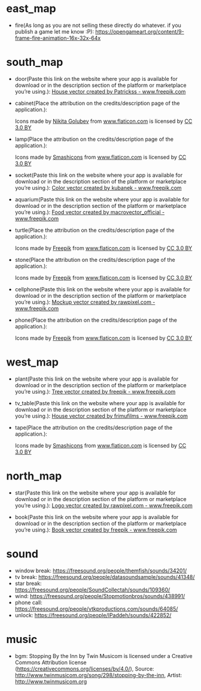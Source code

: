 # east_map
- fire(As long as you are not selling these directly do whatever. if you publish a game let me know :P): https://opengameart.org/content/9-frame-fire-animation-16x-32x-64x

# south_map
- door(Paste this link on the website where your app is available for download or in the description section of the platform or marketplace you’re using.): <a href="https://www.freepik.com/free-photos-vectors/house">House vector created by Patrickss - www.freepik.com</a>

- cabinet(Place the attribution on the credits/description page of the application.): <div>Icons made by <a href="https://www.flaticon.com/authors/nikita-golubev" title="Nikita Golubev">Nikita Golubev</a> from <a href="https://www.flaticon.com/" 			    title="Flaticon">www.flaticon.com</a> is licensed by <a href="http://creativecommons.org/licenses/by/3.0/" 			    title="Creative Commons BY 3.0" target="_blank">CC 3.0 BY</a></div>

- lamp(Place the attribution on the credits/description page of the application.): <div>Icons made by <a href="https://www.flaticon.com/authors/smashicons" title="Smashicons">Smashicons</a> from <a href="https://www.flaticon.com/" 			    title="Flaticon">www.flaticon.com</a> is licensed by <a href="http://creativecommons.org/licenses/by/3.0/" 			    title="Creative Commons BY 3.0" target="_blank">CC 3.0 BY</a></div>

- socket(Paste this link on the website where your app is available for download or in the description section of the platform or marketplace you’re using.): <a href="https://www.freepik.com/free-photos-vectors/color">Color vector created by kubanek - www.freepik.com</a>

- aquarium(Paste this link on the website where your app is available for download or in the description section of the platform or marketplace you’re using.): <a href="https://www.freepik.com/free-photos-vectors/food">Food vector created by macrovector_official - www.freepik.com</a>

- turtle(Place the attribution on the credits/description page of the application.): <div>Icons made by <a href="https://www.freepik.com/" title="Freepik">Freepik</a> from <a href="https://www.flaticon.com/" 			    title="Flaticon">www.flaticon.com</a> is licensed by <a href="http://creativecommons.org/licenses/by/3.0/" 			    title="Creative Commons BY 3.0" target="_blank">CC 3.0 BY</a></div>

- stone(Place the attribution on the credits/description page of the application.): <div>Icons made by <a href="https://www.freepik.com/" title="Freepik">Freepik</a> from <a href="https://www.flaticon.com/" 			    title="Flaticon">www.flaticon.com</a> is licensed by <a href="http://creativecommons.org/licenses/by/3.0/" 			    title="Creative Commons BY 3.0" target="_blank">CC 3.0 BY</a></div>

- cellphone(Paste this link on the website where your app is available for download or in the description section of the platform or marketplace you’re using.): <a href="https://www.freepik.com/free-photos-vectors/mockup">Mockup vector created by rawpixel.com - www.freepik.com</a>

- phone(Place the attribution on the credits/description page of the application.): <div>Icons made by <a href="https://www.freepik.com/" title="Freepik">Freepik</a> from <a href="https://www.flaticon.com/" 			    title="Flaticon">www.flaticon.com</a> is licensed by <a href="http://creativecommons.org/licenses/by/3.0/" 			    title="Creative Commons BY 3.0" target="_blank">CC 3.0 BY</a></div>

# west_map
- plant(Paste this link on the website where your app is available for download or in the description section of the platform or marketplace you’re using.): <a href="https://www.freepik.com/free-photos-vectors/tree">Tree vector created by freepik - www.freepik.com</a>

- tv_table(Paste this link on the website where your app is available for download or in the description section of the platform or marketplace you’re using.): <a href="https://www.freepik.com/free-photos-vectors/house">House vector created by frimufilms - www.freepik.com</a>

- tape(Place the attribution on the credits/description page of the application.): <div>Icons made by <a href="https://www.flaticon.com/authors/smashicons" title="Smashicons">Smashicons</a> from <a href="https://www.flaticon.com/" 			    title="Flaticon">www.flaticon.com</a> is licensed by <a href="http://creativecommons.org/licenses/by/3.0/" 			    title="Creative Commons BY 3.0" target="_blank">CC 3.0 BY</a></div>

# north_map
- star(Paste this link on the website where your app is available for download or in the description section of the platform or marketplace you’re using.): <a href="https://www.freepik.com/free-photos-vectors/logo">Logo vector created by rawpixel.com - www.freepik.com</a>

- book(Paste this link on the website where your app is available for download or in the description section of the platform or marketplace you’re using.): <a href="https://www.freepik.com/free-photos-vectors/book">Book vector created by freepik - www.freepik.com</a>

# sound
- window break: https://freesound.org/people/themfish/sounds/34201/
- tv break: https://freesound.org/people/datasoundsample/sounds/41348/
- star break: https://freesound.org/people/SoundCollectah/sounds/109360/
- wind: https://freesound.org/people/Stopmotionbros/sounds/438991/
- phone call: https://freesound.org/people/vtkproductions.com/sounds/64085/
- unlock: https://freesound.org/people/IPaddeh/sounds/422852/

# music
- bgm: Stopping By the Inn by Twin Musicom is licensed under a Creative Commons Attribution license (https://creativecommons.org/licenses/by/4.0/), Source: http://www.twinmusicom.org/song/298/stopping-by-the-inn, Artist: http://www.twinmusicom.org 

